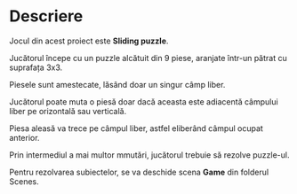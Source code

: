 # Descriere

Jocul din acest proiect este **Sliding puzzle**.

Jucătorul începe cu un puzzle alcătuit din 9 piese, aranjate într-un pătrat cu suprafața 3x3.

Piesele sunt amestecate, lăsând doar un singur câmp liber.

Jucătorul poate muta o piesă doar dacă aceasta este adiacentă câmpului liber pe orizontală sau verticală.

Piesa aleasă va trece pe câmpul liber, astfel eliberând câmpul ocupat anterior.

Prin intermediul a mai multor mmutări, jucătorul trebuie să rezolve puzzle-ul.

Pentru rezolvarea subiectelor, se va deschide scena **Game** din folderul Scenes.
